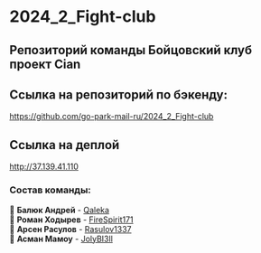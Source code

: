 # 2024_2_Fight-club

## Репозиторий команды Бойцовский клуб проект Cian

## Ссылка на репозиторий по бэкенду:
https://github.com/go-park-mail-ru/2024_2_Fight-club

## Ссылка на деплой
http://37.139.41.110

### Состав команды:
📎 **Балюк Андрей** - [Qaleka](https://github.com/Qaleka)  
📎 **Роман Ходырев** - [FireSpirit171](https://github.com/FireSpirit171)  
📎 **Арсен Расулов** - [Rasulov1337](https://github.com/rasulov1337)  
📎 **Асман Мамоу** - [JolyBI3ll](https://github.com/JolyBI3ll) 